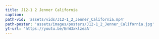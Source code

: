 ```yaml
---
title: J12-1 2 Jenner California
caption:
path-vid: 'assets/vids/J12-1_2_Jenner_California.mp4'
path-poster: 'assets/images/posters/J12-1_2_Jenner_California.jpg'
yt-url: 'https://youtu.be/EnW3xklzeaA'
---
```

